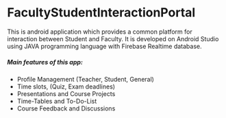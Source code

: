 # FacultyStudentInteractionPortal
This is android application which provides a common platform for interaction between Student and Faculty.
It is developed on Android Studio using JAVA programming language with Firebase Realtime database.
##### Main features of this app:
* Profile Management (Teacher, Student, General)
* Time slots, (Quiz, Exam deadlines) 
* Presentations and Course Projects
* Time-Tables and To-Do-List
* Course Feedback and Discussions
